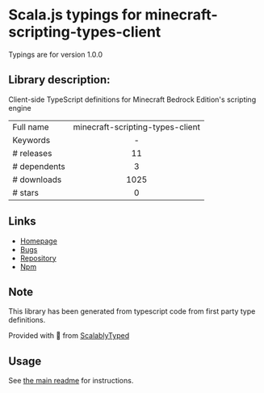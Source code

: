 
# Scala.js typings for minecraft-scripting-types-client

Typings are for version 1.0.0

## Library description:
Client-side TypeScript definitions for Minecraft Bedrock Edition's scripting engine

|                    |                 |
| ------------------ | :-------------: |
| Full name          | minecraft-scripting-types-client |
| Keywords           | - |
| # releases         | 11 |
| # dependents       | 3 |
| # downloads        | 1025 |
| # stars            | 0 |

## Links
- [Homepage](https://github.com/minecraft-addon-tools/minecraft-scripting-types)
- [Bugs](https://github.com/minecraft-addon-tools/minecraft-scripting-types/issues)
- [Repository](https://github.com/minecraft-addon-tools/minecraft-scripting-types)
- [Npm](https://www.npmjs.com/package/minecraft-scripting-types-client)
    


## Note
This library has been generated from typescript code from first party type definitions.

Provided with :purple_heart: from [ScalablyTyped](https://github.com/oyvindberg/ScalablyTyped)

## Usage
See [the main readme](../../readme.md) for instructions.


